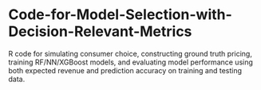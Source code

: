 # Code-for-Model-Selection-with-Decision-Relevant-Metrics
R code for simulating consumer choice, constructing ground truth pricing, training RF/NN/XGBoost models, and evaluating model performance using both expected revenue and prediction accuracy on training and testing data.
